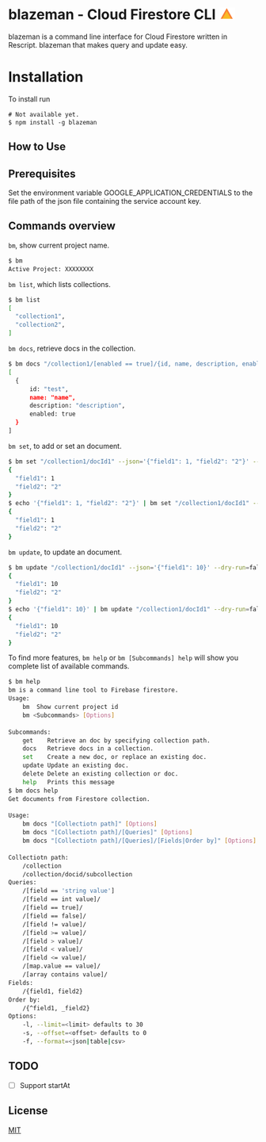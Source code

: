 blazeman - Cloud Firestore CLI
<img src=".github/icon.svg" alt="logo" title="logo" width="32">
========================================

blazeman is a command line interface for Cloud Firestore written in Rescript. blazeman that makes query and update easy.

# Installation

To install run

```
# Not available yet.
$ npm install -g blazeman
```

## How to Use

## Prerequisites

Set the environment variable GOOGLE_APPLICATION_CREDENTIALS to the file path of the json file containing the service account key.

## Commands overview

`bm`, show current project name.

```sh
$ bm
Active Project: XXXXXXXX
```

`bm list`, which lists collections.

```sh
$ bm list
[
  "collection1",
  "collection2",
]
```

`bm docs`, retrieve docs in the collection.

```sh
$ bm docs "/collection1/[enabled == true]/{id, name, description, enabled}"
[
  {
      id: "test",
      name: "name",
      description: "description",
      enabled: true
  }
]
```

`bm set`, to add or set an document.

```sh
$ bm set "/collection1/docId1" --json='{"field1": 1, "field2": "2"}' --dry-run=false
{
  "field1": 1
  "field2": "2"
}
$ echo '{"field1": 1, "field2": "2"}' | bm set "/collection1/docId1" --dry-run=false
{
  "field1": 1
  "field2": "2"
}
```

`bm update`, to update an document.

```sh
$ bm update "/collection1/docId1" --json='{"field1": 10}' --dry-run=false
{
  "field1": 10
  "field2": "2"
}
$ echo '{"field1": 10}' | bm update "/collection1/docId1" --dry-run=false
{
  "field1": 10
  "field2": "2"
}
```

To find more features, `bm help` or `bm [Subcommands] help` will show you complete list of available commands.

```sh
$ bm help
bm is a command line tool to Firebase firestore.
Usage:
    bm  Show current project id
    bm <Subcommands> [Options]

Subcommands:
    get    Retrieve an doc by specifying collection path.
    docs   Retrieve docs in a collection.
    set    Create a new doc, or replace an existing doc.
    update Update an existing doc.
    delete Delete an existing collection or doc.
    help   Prints this message
$ bm docs help
Get documents from Firestore collection.

Usage:
    bm docs "[Collectiotn path]" [Options]
    bm docs "[Collectiotn path]/[Queries]" [Options]
    bm docs "[Collectiotn path]/[Queries]/[Fields|Order by]" [Options]

Collectiotn path:
    /collection
    /collection/docid/subcollection
Queries:
    /[field == 'string value']
    /[field == int value]/
    /[field == true]/
    /[field == false]/
    /[field != value]/
    /[field >= value]/
    /[field > value]/
    /[field < value]/
    /[field <= value]/
    /[map.value == value]/
    /[array contains value]/
Fields:
    /{field1, field2}
Order by:
    /{^field1, _field2}
Options:
    -l, --limit=<limit> defaults to 30
    -s, --offset=<offset> defaults to 0
    -f, --format=<json|table|csv>
```

## TODO

- [ ] Support startAt

## License

[MIT](http://opensource.org/licenses/MIT)
